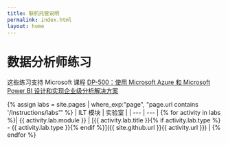 ```yaml
---
title: 联机托管说明
permalink: index.html
layout: home
---
```


# 数据分析师练习

这些练习支持 Microsoft 课程 [DP-500：使用 Microsoft Azure 和 Microsoft Power BI 设计和实现企业级分析解决方案](https://docs.microsoft.com/training/courses/dp-500t00)

{% assign labs = site.pages | where_exp:"page", "page.url contains '/Instructions/labs'" %}
| ILT 模块 | 实验室 |
| --- | --- | 
{% for activity in labs  %}| {{ activity.lab.module }} | [{{ activity.lab.title }}{% if activity.lab.type %} - {{ activity.lab.type }}{% endif %}]({{ site.github.url }}{{ activity.url }}) |
{% endfor %}

<!--

## Demos

{% assign demos = site.pages | where_exp:"page", "page.url contains '/Instructions/Demos'" %}
| Module | Demo |
| --- | --- | 
{% for activity in demos  %}| {{ activity.demo.module }} | [{{ activity.demo.title }}]({{ site.github.url }}{{ activity.url }}) |
{% endfor %}
 
-->
